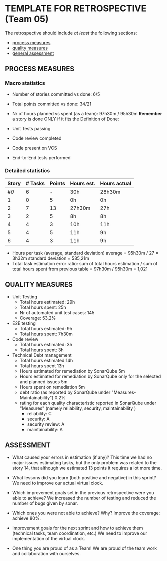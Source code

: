 TEMPLATE FOR RETROSPECTIVE (Team 05)
=====================================

The retrospective should include _at least_ the following
sections:

- [process measures](#process-measures)
- [quality measures](#quality-measures)
- [general assessment](#assessment)

## PROCESS MEASURES 

### Macro statistics

- Number of stories committed vs done: 6/5
- Total points committed vs done: 34/21
- Nr of hours planned vs spent (as a team): 97h30m / 95h30m 
**Remember**  a story is done ONLY if it fits the Definition of Done:

- Unit Tests passing
- Code review completed
- Code present on VCS
- End-to-End tests performed


### Detailed statistics

| Story  | # Tasks | Points | Hours est. | Hours actual |
|--------|---------|--------|------------|--------------|
| _#0_   |    6    |    -   |     30h    |     28h30m   |
|  1     |    0    |    5   |      0h    |     0h       |   
|  2     |    7    |    13  |     27h30m |     27h      | 
|  3     |    2    |    5   |     8h     |     8h       |
|  4     |    4    |    3   |     10h    |     11h      | 
|  5     |    4    |    5   |     11h    |     9h       |
|  6     |    4    |    3   |     11h    |     9h       | 



- Hours per task (average, standard deviation) 
    average = 95h30m / 27 =  3h32m
    standard deviation = 585,21m 
- Total task estimation error ratio: sum of total hours estimation / sum of total hours spent from previous table = 97h30m / 95h30m = 1,021

  
## QUALITY MEASURES 

- Unit Testing
  - Total hours estimated: 29h
  - Total hours spent: 25h
  - Nr of automated unit test cases: 145
  - Coverage: 53,2%
- E2E testing
  - Total hours estimated: 9h
  - Total hours spent: 7h30m
- Code review 
  - Total hours estimated: 3h
  - Total hours spent: 3h
- Technical Debt management
  - Total hours estimated 14h
  - Total hours spent 13h
  - Hours estimated for remediation by SonarQube 5m
  - Hours estimated for remediation by SonarQube only for the selected and planned issues 5m
  - Hours spent on remediation 5m
  - debt ratio (as reported by SonarQube under "Measures-Maintainability") 0.2%
  - rating for each quality characteristic reported in SonarQube under "Measures" (namely reliability, security, maintainability )
    - reliability: C
    - security: A
    - security review: A
    - maintainability: A
  


## ASSESSMENT

- What caused your errors in estimation (if any)? This time we had no major issues estimating tasks, but the only problem was related to the story 14, that although we estimated 13 points it requires a lot more time.

- What lessons did you learn (both positive and negative) in this sprint? We need to improve our actual virtual clock.

- Which improvement goals set in the previous retrospective were you able to achieve? We increased the number of testing and reduced the number of bugs given by sonar. 
  
- Which ones you were not able to achieve? Why? Improve the coverage: achieve 80%.

- Improvement goals for the next sprint and how to achieve them (technical tasks, team coordination, etc.) 
We need to improve our implementation of the virtual clock.

- One thing you are proud of as a Team! We are proud of the team work and collaboration with ourselves.
